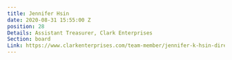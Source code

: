 ```yaml
---
title: Jennifer Hsin
date: 2020-08-31 15:55:00 Z
position: 28
Details: Assistant Treasurer, Clark Enterprises
Section: board
Link: https://www.clarkenterprises.com/team-member/jennifer-k-hsin-director-chief-financial-officer/
---
```


